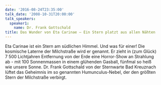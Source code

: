 ```yaml
---
date: '2016-08-24T23:35:00'
talk_date: '2008-10-31T20:00:00'
talk_speakers:
  speaker1:
    name: Dr. Frank Gottschald
title: Das Wunder von Eta Carinae – Ein Stern platzt aus allen Nähten
---
```

Eta Carinae ist ein Stern am südlichen Himmel. Und was für einer! Die kosmische Laterne der Milchstraße wird er genannt. Er zieht in (zum Glück) 7 500 Lichtjahren Entfernung von der Erde eine Horror-Show an Strahlung ab - mit 100 Sonnenmassen in einem glühenden Gasball, fünfmal so heiß wie unsere Sonne. 
Dr. Frank Gottschald von der Sternwarte Bad Kreuznach lüftet das Geheimnis im so genannten Humunculus-Nebel, der den größten Stern der Milchstraße verbirgt.